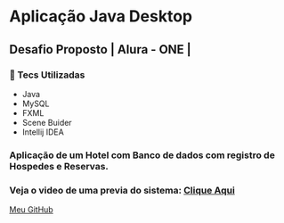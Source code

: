 # Aplicação Java Desktop

## Desafio Proposto | Alura - ONE |

### 💾 Tecs Utilizadas 

- Java
- MySQL
- FXML
- Scene Buider
- Intellij IDEA

### Aplicação de um Hotel com Banco de dados com registro de Hospedes e Reservas.

### Veja o video de uma previa do sistema: [Clique Aqui](https://www.youtube.com/watch?v=4FPS4exCxeU&t=21s)

[Meu GitHub](https://github.com/euclides981)
